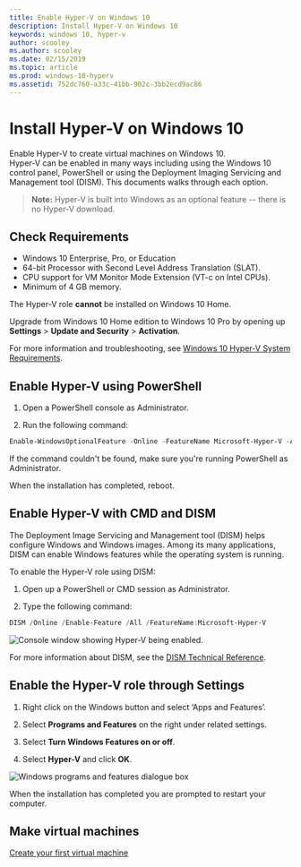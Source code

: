 ```yaml
---
title: Enable Hyper-V on Windows 10
description: Install Hyper-V on Windows 10
keywords: windows 10, hyper-v
author: scooley
ms.author: scooley
ms.date: 02/15/2019
ms.topic: article
ms.prod: windows-10-hyperv
ms.assetid: 752dc760-a33c-41bb-902c-3bb2ecd9ac86
---
```


# Install Hyper-V on Windows 10

Enable Hyper-V to create virtual machines on Windows 10.  
Hyper-V can be enabled in many ways including using the Windows 10 control panel, PowerShell or using the Deployment Imaging Servicing and Management tool (DISM). This documents walks through each option.

> **Note:**  Hyper-V is built into Windows as an optional feature -- there is no Hyper-V download.

## Check Requirements

* Windows 10 Enterprise, Pro, or Education
* 64-bit Processor with Second Level Address Translation (SLAT).
* CPU support for VM Monitor Mode Extension (VT-c on Intel CPUs).
* Minimum of 4 GB memory.

The Hyper-V role **cannot** be installed on Windows 10 Home.

Upgrade from Windows 10 Home edition to Windows 10 Pro by opening up **Settings** > **Update and Security** > **Activation**.

For more information and troubleshooting, see [Windows 10 Hyper-V System Requirements](../reference/hyper-v-requirements.md).

## Enable Hyper-V using PowerShell

1. Open a PowerShell console as Administrator.

2. Run the following command:

  ```powershell
  Enable-WindowsOptionalFeature -Online -FeatureName Microsoft-Hyper-V -All
  ```

  If the command couldn't be found, make sure you're running PowerShell as Administrator.

When the installation has completed, reboot.

## Enable Hyper-V with CMD and DISM

The Deployment Image Servicing and Management tool (DISM) helps configure Windows and Windows images.  Among its many applications, DISM can enable Windows features while the operating system is running.

To enable the Hyper-V role using DISM:

1. Open up a PowerShell or CMD session as Administrator.

1. Type the following command:

  ```powershell
  DISM /Online /Enable-Feature /All /FeatureName:Microsoft-Hyper-V
  ```

  ![Console window showing Hyper-V being enabled.](media/dism_upd.png)

For more information about DISM, see the [DISM Technical Reference](/previous-versions/windows/it-pro/windows-8.1-and-8/hh824821(v=win.10)).

## Enable the Hyper-V role through Settings

1. Right click on the Windows button and select ‘Apps and Features’.

2. Select **Programs and Features** on the right under related settings. 

3. Select **Turn Windows Features on or off**.

4. Select **Hyper-V** and click **OK**.

![Windows programs and features dialogue box](media/enable_role_upd.png)

When the installation has completed you are prompted to restart your computer.

## Make virtual machines

[Create your first virtual machine](quick-create-virtual-machine.md)
